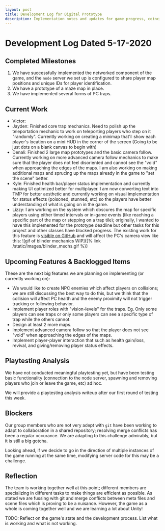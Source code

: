 ```yaml
---
layout: post
title: Development Log for Digital Prototype
description: Implementation notes and updates for game progress, coinciding with the Digital Prototype deadline for the game.
---
```


# Development Log Dated 5-17-2020

## Completed Milestones

1. We have successfully implemented the networked component of the game, 
   and the `node` server we set up is configured to share player map 
   positions and unique IDs for player identification.
2. We have a prototype of a maze map in place.
3. We have implemented several forms of PC traps.

## Current Work

* Victor:
* Jayden: Finished core trap mechanics. Need to polish up the teleportation 
  mechanic to work on teleporting players who step on it "randomly". 
  Currently working on creating a minimap that'll show each player's 
  location on a mini HUD in the corner of the screen (Going to be just dots
  on a blank canvas to begin with) 
* Denali: Finished 2 large map prototypes and the basic camera follow.
  Currently working on more advanced camera follow mechanics to make sure
  that the player does not feel disoriented and cannot see the "void"
  when approaching the edges of the maps. I am also working on making
  additional maps and sprucing up the maps already in the game to "set the
  scene" better.
* Kyle: Finished health bar/player status implementation and currently
  making UI optimized better for multiplayer. I am now converting text 
  into TMP for better aesthetic and currently working on visual 
  implementation for status effects (poisoned, stunned, etc) so the 
  players have better understanding of what is going on in the game. 
* Lizzy: I am working on the system which obscures the map for specific 
  players using either timed intervals or in-game events (like reaching 
  a specific part of the map or stepping on a trap tile); originally, 
  I wanted to have this implemented for the prototype deadline but other 
  tasks for this project and other classes have blocked progress.
  The existing work for this feature is [visible on GitHub](https://github.com/etcadinfinitum/trapped/pull/33) 
  and will affect the PC's camera view like this:
  ![gif of blinder mechanics WIP]({% link /static/images/blinder_mechs.gif %})

## Upcoming Features & Backlogged Items

These are the next big features we are planning on implementing (or 
currently working on):

* We would like to create NPC enemies which affect players on collisions; 
  we are still discussing the best way to do this, but we think that the 
  collision will affect PC health and the enemy proximity will not trigger 
  tracking or following behavior.
* Implement player roles with "vision-levels" for the traps. Eg. Only some
  players can see traps or only some players can see a specific type of trap
  while the others cannot.
* Design at least 2 more maps.
* Implement advanced camera follow so that the player does not see "void"
  when approaching the edges of the maps.
* Implement player-player interaction that such as health gain/loss,
  revival, and giving/removing player status effects.   



## Playtesting Analysis

We have not conducted meaningful playtesting yet, but have been testing 
basic functionality (connection to the node server, spawning and removing 
players who join or leave the game, etc) ad hoc.

We will provide a playtesting analysis writeup after our first round 
of testing this week.

## Blockers

Our group members who are not very adept with `git` have been working to 
adapt to collaboration in a shared repository; resolving merge conflicts 
has been a regular occurance. We are adapting to this challenge admirably, 
but it is still a big gotcha.

Looking ahead, if we decide to go in the direction of multiple instances
of the game running at the same time, modifying server code for this may
be a challenge.

## Reflection

The team is working together well at this point; different members are
specializing in different tasks to make things are efficient as possible.
As stated we are fussing with git and merge conflicts between meta files
and scene files which is proving to be a nuisance. However, the game as a
whole is coming together well and we are learning a lot about Unity!

TODO: Reflect on the game's state and the development process. List what is working and what is not working.
